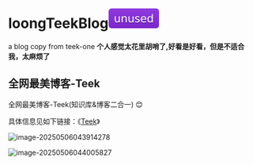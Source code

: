 # loongTeekBlog![未使用](https://github.com/flveboy/flveboy/raw/main/badge/unused.svg)
a blog copy from teek-one 
**个人感觉太花里胡哨了,好看是好看，但是不适合我，太麻烦了**


## 全网最美博客-Teek

全网最美博客-Teek(知识库&博客二合一) 😊

具体信息见如下链接：《[Teek](https://onedayxyy.cn/teek)》

![image-20250506043914278](https://onedayxyy.cn/images/image-20250506043914278.png)

![image-20250506044005827](https://onedayxyy.cn/images/image-20250506044005827.png)

